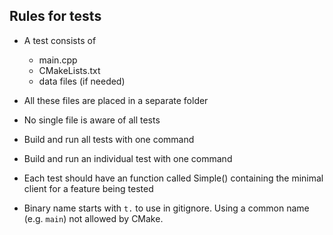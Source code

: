## Rules for tests

* A test consists of 
  - main.cpp
  - CMakeLists.txt
  - data files (if needed)

* All these files are placed in a separate folder

* No single file is aware of all tests

* Build and run all tests with one command

* Build and run an individual test with one command

* Each test should have an function called Simple() 
  containing the minimal client for a feature being tested

* Binary name starts with `t.` to use in gitignore.
  Using a common name (e.g. `main`) not allowed by CMake.
